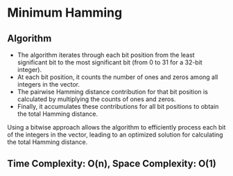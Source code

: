 # Minimum Hamming

## Algorithm
- The algorithm iterates through each bit position from the least significant bit to the most significant bit (from 0 to 31 for a 32-bit integer).
- At each bit position, it counts the number of ones and zeros among all integers in the vector.
- The pairwise Hamming distance contribution for that bit position is calculated by multiplying the counts of ones and zeros.
- Finally, it accumulates these contributions for all bit positions to obtain the total Hamming distance.

Using a bitwise approach allows the algorithm to efficiently process each bit of the integers in the vector, leading to an optimized solution for calculating the total Hamming distance.

## Time Complexity: O(n), Space Complexity: O(1)
